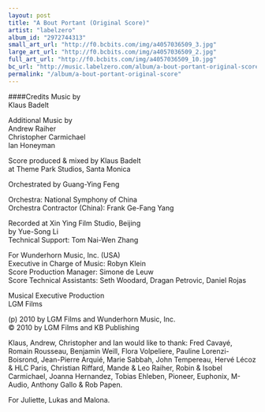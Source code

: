 ```yaml
---
layout: post
title: "A Bout Portant (Original Score)"
artist: "labelzero"
album_id: "2972744313"
small_art_url: "http://f0.bcbits.com/img/a4057036509_3.jpg"
large_art_url: "http://f0.bcbits.com/img/a4057036509_2.jpg"
full_art_url: "http://f0.bcbits.com/img/a4057036509_10.jpg"
bc_url: "http://music.labelzero.com/album/a-bout-portant-original-score?pk=170"
permalink: "/album/a-bout-portant-original-score"
---
```

####Credits
Music by  
Klaus Badelt  
  
Additional Music by  
Andrew Raiher  
Christopher Carmichael  
Ian Honeyman  
  
Score produced & mixed by Klaus Badelt   
at Theme Park Studios, Santa Monica  
  
Orchestrated by Guang-Ying Feng  
  
Orchestra: National Symphony of China  
Orchestra Contractor (China): Frank Ge-Fang Yang  
  
Recorded at Xin Ying Film Studio, Beijing  
by Yue-Song Li  
Technical Support: Tom Nai-Wen Zhang  
  
For Wunderhorn Music, Inc. (USA)  
Executive in Charge of Music: Robyn Klein  
Score Production Manager: Simone de Leuw  
Score Technical Assistants: Seth Woodard, Dragan Petrovic, Daniel Rojas  
  
Musical Executive Production  
LGM Films  
  
(p) 2010 by LGM Films and Wunderhorn Music, Inc.  
© 2010 by LGM Films and KB Publishing  
  
Klaus, Andrew, Christopher and Ian would like to thank: Fred Cavayé, Romain Rousseau, Benjamin Weill, Flora Volpeliere, Pauline Lorenzi-Boisrond, Jean-Pierre Arquié, Marie Sabbah, John Tempereau, Hervé Lécoz & HLC Paris, Christian Riffard, Mande & Leo Raiher, Robin & Isobel Carmichael, Joanna Hernandez, Tobias Ehleben, Pioneer, Euphonix, M-Audio, Anthony Gallo & Rob Papen.  
  
For Juliette, Lukas and Malona.

